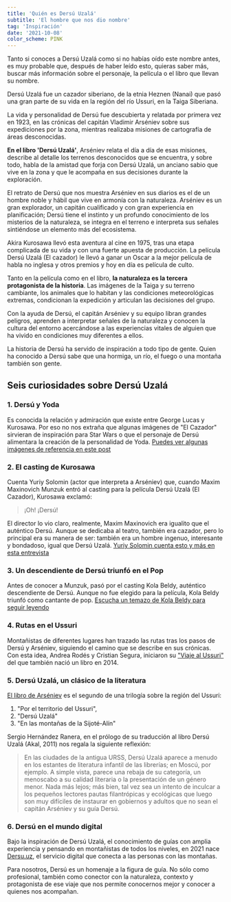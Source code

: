 ```yaml
---
title: 'Quién es Dersú Uzalá'
subtitle: 'El hombre que nos dio nombre'
tag: 'Inspiración'
date: '2021-10-08'
color_scheme: PINK
---
```


Tanto si conoces a Dersú Uzalá como si no habías oído este nombre antes, es muy probable que, después de haber leído esto, quieras saber más, buscar más información sobre el personaje, la película o el libro que llevan su nombre.

Dersú Uzalá fue un cazador siberiano, de la etnia Heznen (Nanai) que pasó una gran parte de su vida en la región del río Ussuri, en la Taiga Siberiana.

La vida y personalidad de Dersú fue descubierta y relatada por primera vez en 1923, en las crónicas del capitán Vladimir Arséniev sobre sus expediciones por la zona, mientras realizaba misiones de cartografía de áreas desconocidas.

**En el libro 'Dersú Uzalá'**, Arséniev relata el día a día de esas misiones, describe al detalle los terrenos desconocidos que se encuentra, y sobre todo, habla de la amistad que forja con Dersú Uzalá, un anciano sabio que vive en la zona y que le acompaña en sus decisiones durante la exploración.

El retrato de Dersú que nos muestra Arséniev en sus diarios es el de un hombre noble y hábil que vive en armonía con la naturaleza. Arséniev es un gran explorador, un capitán cualificado y con gran experiencia en planificación; Dersú tiene el instinto y un profundo conocimiento de los misterios de la naturaleza, se integra en el terreno e interpreta sus señales sintiéndose un elemento más del ecosistema. 

Akira Kurosawa llevó esta aventura al cine en 1975, tras una etapa complicada de su vida y con una fuerte apuesta de producción. La película Dersú Uzalá (El cazador) le llevó a ganar un Oscar a la mejor película de habla no inglesa y otros premios y hoy en día es película de culto.

Tanto en la película como en el libro, **la naturaleza es la tercera protagonista de la historia**. Las imágenes de la Taiga y su terreno cambiante, los animales que lo habitan y las condiciones meteorológicas extremas, condicionan la expedición y articulan las decisiones del grupo.

Con la ayuda de Dersú, el capitán Arséniev y su equipo libran grandes peligros, aprenden a interpretar señales de la naturaleza y conocen la cultura del entorno acercándose a las experiencias vitales de alguien que ha vivido en condiciones muy diferentes a ellos.

La historia de Dersú ha servido de inspiración a todo tipo de gente. Quien ha conocido a Dersú sabe que una hormiga, un río, el fuego o una montaña también son gente.

## Seis curiosidades sobre Dersú Uzalá

### 1. Dersú y Yoda

Es conocida la relación y admiración que existe entre George Lucas y Kurosawa. Por eso no nos extraña que algunas imágenes de "El Cazador" sirvieran de inspiración para Star Wars o que el personaje de Dersú alimentara la creación de la personalidad de Yoda. [Puedes ver algunas imágenes de referencia en este post](http://fd.noneinc.com/secrethistoryofstarwarscom/secrethistoryofstarwars.com/kurosawa3.html)

### 2. El casting de Kurosawa

Cuenta Yuriy Solomin (actor que interpreta a Arséniev) que, cuando Maxim Maxinovich Munzuk entró al casting para la película Dersú Uzalá (El Cazador), Kurosawa exclamó:

> ¡Oh! ¡Dersú!

El director lo vio claro, realmente, Maxim Maxinovich era igualito que el auténtico Dersú. Aunque se dedicaba al teatro, también era cazador, pero lo principal era su manera de ser: también era un hombre ingenuo, interesante y bondadoso, igual que Dersú Uzalá. [Yuriy Solomin cuenta esto y más en esta entrevista](https://www.youtube.com/watch?v=QtkTZ-4lUuM)

### 3. Un descendiente de Dersú triunfó en el Pop

Antes de conocer a Munzuk, pasó por el casting Kola Beldy, auténtico descendiente de Dersú. Aunque no fue elegido para la película, Kola Beldy triunfó como cantante de pop. [Escucha un temazo de Kola Beldy para seguir leyendo](https://www.youtube.com/watch?v=JLTDhK25Lp0)

### 4. Rutas en el Ussuri

Montañistas de diferentes lugares han trazado las rutas tras los pasos de Dersú y Arséniev, siguiendo el camino que se describe en sus crónicas. Con esta idea, Andrea Rodés y Cristian Segura, iniciaron su ["Viaje al Ussuri"](https://www.todostuslibros.com/libros/viaje-al-ussuri_978-84-941052-4-1#synopsis) del que también nació un libro en 2014.

### 5. Dersú Uzalá, un clásico de la literatura

[El libro de Arséniev](https://www.todostuslibros.com/libros/dersu-uzala_978-84-9793-884-6) es el segundo de una trilogía sobre la región del Ussuri:

1. "Por el territorio del Ussuri",
2. "Dersú Uzalá"
3. "En las montañas de la Sijoté-Alín"

Sergio Hernández Ranera, en el prólogo de su traducción al libro Dersú Uzalá (Akal, 2011) nos regala la siguiente reflexión:

> En las ciudades de la antigua URSS, Dersú Uzalá aparece a menudo en los estantes de literatura infantil de las librerías; en Moscú, por ejemplo. A simple vista, parece una rebaja de su categoría, un menoscabo a su calidad literaria o la presentación de un género menor. Nada más lejos; más bien, tal vez sea un intento de inculcar a los pequeños lectores pautas filantrópicas y ecológicas que luego son muy difíciles de instaurar en gobiernos y adultos que no sean el capitán Arséniev y su guía Dersú.

### 6. Dersú en el mundo digital

Bajo la inspiración de Dersú Uzalá, el conocimiento de guías con amplia experiencia y pensando en montañistas de todos los niveles, en 2021 nace [Dersu.uz](http://dersu.uz), el servicio digital que conecta a las personas con las montañas.

Para nosotros, Dersú es un homenaje a la figura de guía. No sólo como profesional, también como conector con la naturaleza,  contexto y protagonista de ese viaje que nos permite conocernos mejor y conocer a quienes nos acompañan.
